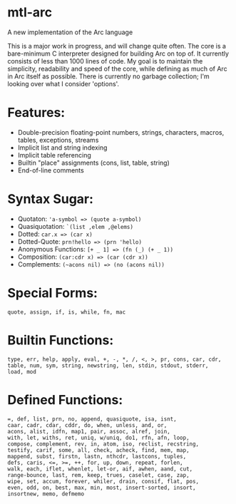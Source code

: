 mtl-arc
=======
A new implementation of the Arc language

This is a major work in progress, and will change quite often. 
The core is a bare-minimum C interpreter designed for building Arc on top of. 
It currently consists of less than 1000 lines of code. 
My goal is to maintain the simplicity, readability and speed of the core, while defining as much of Arc in Arc itself as possible. 
There is currently no garbage collection; I'm looking over what I consider 'options'.

Features:
=========
* Double-precision floating-point numbers, strings, characters, macros, tables, exceptions, streams
* Implicit list and string indexing
* Implicit table referencing
* Builtin "place" assignments (cons, list, table, string)
* End-of-line comments

Syntax Sugar:
=============
* Quotaton: ``` 'a-symbol => (quote a-symbol) ```
* Quasiquotation: ``` `(list ,elem ,@elems) ```
* Dotted: ``` car.x => (car x) ```
* Dotted-Quote: ``` prn!hello => (prn 'hello) ```
* Anonymous Functions: ``` [+ _ 1] => (fn (_) (+ _ 1)) ```
* Composition: ``` (car:cdr x) => (car (cdr x)) ```
* Complements: ``` (~acons nil) => (no (acons nil)) ```

Special Forms:
==============
```
quote, assign, if, is, while, fn, mac
```

Builtin Functions:
==================
```
type, err, help, apply, eval, +, -, *, /, <, >, pr, cons, car, cdr, 
table, num, sym, string, newstring, len, stdin, stdout, stderr, 
load, mod
```

Defined Functions:
==================
```
=, def, list, prn, no, append, quasiquote, isa, isnt, 
caar, cadr, cdar, cddr, do, when, unless, and, or, 
acons, alist, idfn, map1, pair, assoc, alref, join, 
with, let, withs, ret, uniq, w/uniq, do1, rfn, afn, loop, 
compose, complement, rev, in, atom, iso, reclist, recstring, 
testify, carif, some, all, check, acheck, find, mem, map, 
mappend, subst, firstn, lastn, nthcdr, lastcons, tuples, 
defs, caris, <=, >=, ++, for, up, down, repeat, forlen, 
walk, each, iflet, whenlet, let-or, aif, awhen, aand, cut, 
range-bounce, last, rem, keep, trues, caselet, case, zap, 
wipe, set, accum, forever, whiler, drain, consif, flat, pos, 
even, odd, on, best, max, min, most, insert-sorted, insort, 
insortnew, memo, defmemo
```